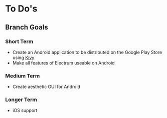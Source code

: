 # To Do's

## Branch Goals

### Short Term

- Create an Android application to be distributed on the Google Play Store using [Kivy](http://kivy.org)
- Make all features of Electrum useable on Android

### Medium Term

- Create aesthetic GUI for Android

### Longer Term

- iOS support
